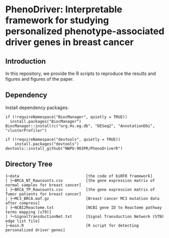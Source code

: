 # PhenoDriver: Interpretable framework for studying personalized phenotype-associated driver genes in breast cancer

## Introduction
In this repository, we provide the R scripts to reproduce the results and figures and figures of the paper.

## Dependency
Install dependency packages:
```{R}
if (!requireNamespace("BiocManager", quietly = TRUE))
  install.packages("BiocManager")
BiocManager::install(c("org.Hs.eg.db", "DESeq2", "AnnotationDbi", "clusterProfiler")

if (!requireNamespace("devtools", quietly = TRUE))
    install.packages("devtools")
devtools::install_github("NWPU-903PR/PhenoDriverR")
```

## Directory Tree
```
├─data                             [the code of biRFR framework]
| ├─BRCA_NT_Rawcounts.csv          [the gene expression matrix of normal samples for breast cancer]
| ├─BRCA_TP_Rawcounts.csv          [the gene expression matrix of Tumor patients for breast cancer]
| ├─MC3_BRCA.maf.gz                [Breast cancer MC3 mutation data after compress]
| ├─NCBI2Reactome.txt              [NCBI gene ID to Reactome pathway terms mapping (v79)]
| └─SignalTransductionNet.txt      [Signal Transduction Network (STN) edge list file]
├─main.R                           [R script for detecting personalized driver genes]
```
